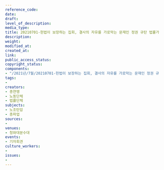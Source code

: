 ```yaml
---
reference_code: 
date: 
draft: 
level_of_description: 
media_type: 
title: 20210701-헌법이 보장하는 집회, 결사의 자유를 가로막는 문재인 정권 규탄 법률가, 법률단체 기자회견
description: 
weight: 
modified_at: 
created_at: 
link: 
public_access_status: 
copyright_status: 
components:
- "/2021년/7월/20210701-헌법이 보장하는 집회, 결사의 자유를 가로막는 문재인 정권 규탄 법률가, 법률단체 기자회견/_1D20688.jpg"
tags:
- 
creators:
- 총연맹
- 노동단체
- 법률단체
subjects:
- 노조탄압
- 총파업
sources:
- 
venues:
- 청와대분수대
events:
- 기자회견
culture_workers:
- 
issues:
- 
---
```

